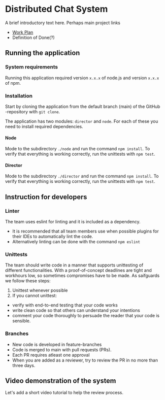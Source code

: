 # Distributed Chat System 

A brief introductory text here. Perhaps main project links
- [Work Plan](./docs/work-plan.md)
- Definition of Done(?)



## Running the application

### System requirements 

Running this application required version `x.x.x` of node.js and version `x.x.x` of npm. 

### Installation

Start by cloning the application from the default branch (main) of the GitHub -repository with `git clone`.

The application has two modules: `director` and `node`. For each of these you need to install required dependencies. 

#### Node
Mode to the subdirectory `./node` and run the command `npm install`. To verify that everything is working correctly, run the unittests with `npm test`.

#### Director
Mode to the subdirectory `./director` and run the command `npm install`. To verify that everything is working correctly, run the unittests with `npm test`.



## Instruction for developers

### Linter
The team uses eslint for linting and it is included as a dependency. 
- It is recommended that all team members use when possible plugins for their IDEs to automatically lint the code. 
- Alternatively linting can be done with the command `npm eslint`

### Unittests
The team should write code in a manner that supports unittesting of different functionalities. With a proof-of-concept deadlines are tight and workhours low, so sometimes compromises have to be made. As saifguards we follow these steps:
1. Unittest whenever possible
2. If you cannot unittest:
  - verify with end-to-end testing that your code works
  - write clean code so that others can understand your intentions
  - comment your code thoroughly to persuade the reader that your code is sensible. 

### Branches
- New code is developed in feature-branches
- Code is merged to main with pull requests (PRs). 
- Each PR requires atleast one approval
- When you are added as a reviewer, try to review the PR in no more than three days. 


## Video demonstration of the system

Let's add a short video tutorial to help the review process. 

